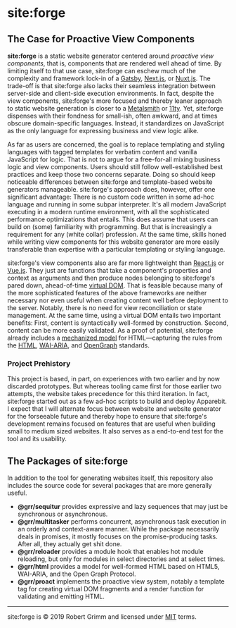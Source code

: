 # site:forge

## The Case for Proactive View Components

__site:forge__ is a static website generator centered around *proactive view
components*, that is, components that are rendered well ahead of time. By
limiting itself to that use case, site:forge can eschew much of the complexity
and framework lock-in of a [Gatsby](https://www.gatsbyjs.org),
[Next.js](https://nextjs.org), or [Nuxt.js](https://nuxtjs.org). The trade-off
is that site:forge also lacks their seamless integration between server-side and
client-side execution environments. In fact, despite the view components,
site:forge's more focused and thereby leaner approach to static website
generation is closer to a [Metalsmith](https://metalsmith.io) or
[11ty](https://www.11ty.dev). Yet, site:forge dispenses with their fondness for
small-ish, often awkward, and at times obscure domain-specific languages.
Instead, it standardizes on JavaScript as the only language for expressing
business and view logic alike.

As far as users are concerned, the goal is to replace templating and styling
languages with tagged templates for verbatim content and vanilla JavaScript for
logic. That is not to argue for a free-for-all mixing business logic and view
components. Users should still follow well-established best practices and keep
those two concerns separate. Doing so should keep noticeable differences between
site:forge and template-based website generators manageable. site:forge's
approach does, however, offer one significant advantage: There is no custom code
written in some ad-hoc language and running in some subpar interpreter. It's all
modern JavaScript executing in a modern runtime environment, with all the
sophisticated performance optimizations that entails. This does assume that
users can build on (some) familiarity with programming. But that is increasingly
a requirement for any (white collar) profession. At the same time, skills honed
while writing view components for this website generator are more easily
transferable than expertise with a particular templating or styling language.

site:forge's view components also are far more lightweight than
[React.js](https://reactjs.org) or [Vue.js](https://vuejs.org). They just are
functions that take a component's properties and context as arguments and then
produce nodes belonging to site:forge's pared down, ahead-of-time [virtual
DOM](https://github.com/sethvincent/awesome-virtual-dom). That is feasible
because many of the more sophisticated features of the above frameworks are
neither necessary nor even useful when creating content well before deployment
to the server. Notably, there is no need for view reconciliation or state
management. At the same time, using a virtual DOM entails two important
benefits: First, content is syntactically well-formed by construction. Second,
content can be more easily validated. As a proof of potential, site:forge
already includes a [mechanized model](packages/html/README.md) for
HTML—capturing the rules from the
[HTML](https://html.spec.whatwg.org), [WAI-ARIA](https://w3c.github.io/aria/),
and [OpenGraph](https://ogp.me) standards.

### Project Prehistory

This project is based, in part, on experiences with two earlier and by now
discarded prototypes. But whereas tooling came first for those earlier two
attempts, the website takes precedence for this third iteration. In fact,
site:forge started out as a few ad-hoc scripts to build and deploy Apparebit. I
expect that I will alternate focus between website and website generator for the
forseeable future and thereby hope to ensure that site:forge's development
remains focused on features that are useful when building small to medium sized
websites. It also serves as a end-to-end test for the tool and its usability.


## The Packages of site:forge

In addition to the tool for generating websites itself, this repository also
includes the source code for several packages that are more generally useful.

  * __@grr/sequitur__ provides expressive and lazy sequences that may just be
    synchronous or asynchronous.
  * __@grr/multitasker__ performs concurrent, asynchronous task execution in an
    orderly and context-aware manner. While the package necessarily deals in
    promises, it mostly focuses on the promise-producing tasks. After all, they
    actually get shit done.
  * __@grr/reloader__ provides a module hook that enables hot module reloading,
    but only for modules in select directories and at select times.
  * __@grr/html__ provides a model for well-formed HTML based on HTML5,
    WAI-ARIA, and the Open Graph Protocol.
  * __@grr/proact__ implements the proactive view system, notably a template tag
    for creating virtual DOM fragments and a render function for validating and
    emitting HTML.

---

site:forge is © 2019 Robert Grimm and licensed under [MIT](LICENSE) terms.
